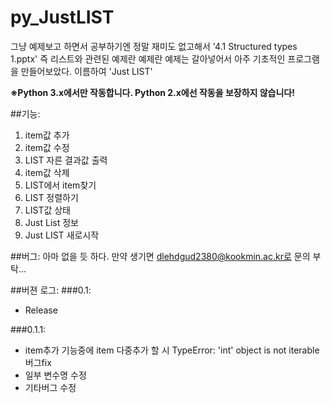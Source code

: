 # py_JustLIST 
그냥 예제보고 하면서 공부하기엔 정말 재미도 없고해서 '4.1 Structured types 1.pptx' 즉 리스트와 관련된 예제란 예제란 예제는 갈아넣어서 아주 기초적인 프로그램을 만들어보았다. 
이름하여 'Just LIST'

**※Python 3.x에서만 작동합니다. Python 2.x에선 작동을 보장하지 않습니다!**

##기능:
1. item값 추가
2. item값 수정
3. LIST 자른 결과값 출력
4. item값 삭제
5. LIST에서 item찾기
6. LIST 정렬하기
7. LIST값 상태
8. Just List 정보
9. Just LIST 새로시작

##버그:
아마 없을 듯 하다.
만약 생기면 dlehdgud2380@kookmin.ac.kr로 문의 부탁...

##버젼 로그:
###0.1:
- Release

###0.1.1:
- item추가 기능중에 item 다중추가 할 시 TypeError: 'int' object is not iterable 버그fix
- 일부 변수명 수정
- 기타버그 수정
